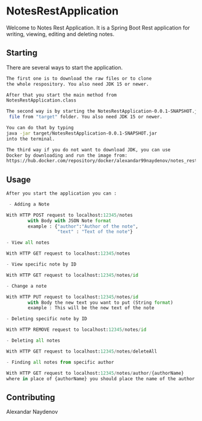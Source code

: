 # NotesRestApplication
Welcome to Notes Rest Application.
It is a Spring Boot Rest application for writing, 
viewing, editing and deleting notes.

## Starting

There are several ways to start the application.

```bash
The first one is to download the raw files or to clone 
the whole respository. You also need JDK 15 or newer.

After that you start the main method from
NotesRestApplication.class 
```

```bash
The second way is by starting the NotesRestApplication-0.0.1-SNAPSHOT.jar
 file from "target" folder. You also need JDK 15 or newer.

You can do that by typing 
java -jar target/NotesRestApplication-0.0.1-SNAPSHOT.jar
into the terminal.
```
```bash
The third way if you do not want to download JDK, you can use 
Docker by downloading and run the image from: 
https://hub.docker.com/repository/docker/alexandar99naydenov/notes_rest_application
```

## Usage 


```python
After you start the application you can :

 - Adding a Note 

With HTTP POST request to localhost:12345/notes
        with Body with JSON Note format 
        example : {"author":"Author of the note", 
                   "text" : "Text of the note"}

- View all notes

With HTTP GET request to localhost:12345/notes

- View specific note by ID

With HTTP GET request to localhost:12345/notes/id

- Change a note

With HTTP PUT request to localhost:12345/notes/id
        with Body the new text you want to put (String format)
        example : This will be the new text of the note

- Deleting specific note by ID

With HTTP REMOVE request to localhost:12345/notes/id

- Deleting all notes

With HTTP GET request to localhost:12345/notes/deleteAll

- Finding all notes from specific author

With HTTP GET request to localhost:12345/notes/author/{authorName}
where in place of {authorName} you should place the name of the author
```

## Contributing
Alexandar Naydenov
